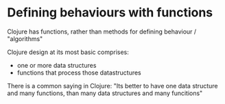 # Defining behaviours with functions

Clojure has functions, rather than methods for defining behaviour / "algorithms"

Clojure design at its most basic comprises:
 - one or more data structures
 - functions that process those datastructures

There is a common saying in Clojure: "Its better to have one data structure and many functions, than many data structures and many funcitions"

